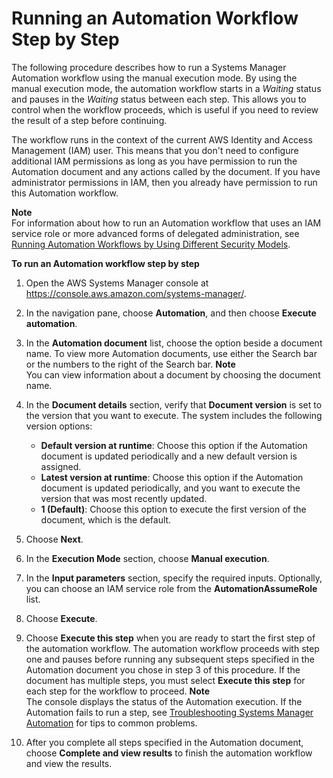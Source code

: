 # Running an Automation Workflow Step by Step<a name="automation-working-executing-manually"></a>

The following procedure describes how to run a Systems Manager Automation workflow using the manual execution mode\. By using the manual execution mode, the automation workflow starts in a *Waiting* status and pauses in the *Waiting* status between each step\. This allows you to control when the workflow proceeds, which is useful if you need to review the result of a step before continuing\.

The workflow runs in the context of the current AWS Identity and Access Management \(IAM\) user\. This means that you don't need to configure additional IAM permissions as long as you have permission to run the Automation document and any actions called by the document\. If you have administrator permissions in IAM, then you already have permission to run this Automation workflow\.

**Note**  
For information about how to run an Automation workflow that uses an IAM service role or more advanced forms of delegated administration, see [Running Automation Workflows by Using Different Security Models](automation-walk-security.md)\. 

**To run an Automation workflow step by step**

1. Open the AWS Systems Manager console at [https://console\.aws\.amazon\.com/systems\-manager/](https://console.aws.amazon.com/systems-manager/)\.

1. In the navigation pane, choose **Automation**, and then choose **Execute automation**\.

1. In the **Automation document** list, choose the option beside a document name\. To view more Automation documents, use either the Search bar or the numbers to the right of the Search bar\. 
**Note**  
You can view information about a document by choosing the document name\.

1. In the **Document details** section, verify that **Document version** is set to the version that you want to execute\. The system includes the following version options: 
   + **Default version at runtime**: Choose this option if the Automation document is updated periodically and a new default version is assigned\.
   + **Latest version at runtime**: Choose this option if the Automation document is updated periodically, and you want to execute the version that was most recently updated\.
   + **1 \(Default\)**: Choose this option to execute the first version of the document, which is the default\.

1. Choose **Next**\.

1. In the **Execution Mode** section, choose **Manual execution**\.

1. In the **Input parameters** section, specify the required inputs\. Optionally, you can choose an IAM service role from the **AutomationAssumeRole** list\.

1. Choose **Execute**\. 

1. Choose **Execute this step** when you are ready to start the first step of the automation workflow\. The automation workflow proceeds with step one and pauses before running any subsequent steps specified in the Automation document you chose in step 3 of this procedure\. If the document has multiple steps, you must select **Execute this step** for each step for the workflow to proceed\.
**Note**  
The console displays the status of the Automation execution\. If the Automation fails to run a step, see [Troubleshooting Systems Manager Automation](automation-troubleshooting.md) for tips to common problems\.

1. After you complete all steps specified in the Automation document, choose **Complete and view results** to finish the automation workflow and view the results\.